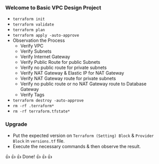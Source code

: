 ### Welcome to Basic VPC Design Project
  - `terraform init`
  - `terraform validate`
  - `terraform plan`
  - `terraform apply -auto-approve`
  - Observation the Process
    - Verify VPC
    - Verify Subnets
    - Verify Internet Gateway
    - Verify Public Route for public Subnets
    - Verify no public route for private subnets
    - Verify NAT Gateway & Elastic IP for NAT Gateway
    - Verify NAT Gateway route for private subnets
    - Verify no public route or no NAT Gateway route to Database Gateway
    - Verify Tags
  - `terraform destroy -auto-approve`
  - `rm -rf .terraform*`
  - `rm -rf terraform.tfstate*`
  
### Upgrade
- Put the expected version on `Terraform (Setting) Block` & `Provider Block` in `versions.tf` file.
- Execute the necessary commands & then observe the result.

👍 👍 👍 Done! 👍 👍 👍 